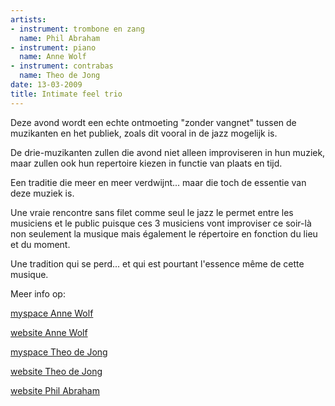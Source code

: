 ```yaml
---
artists:
- instrument: trombone en zang
  name: Phil Abraham
- instrument: piano
  name: Anne Wolf
- instrument: contrabas
  name: Theo de Jong
date: 13-03-2009
title: Intimate feel trio
---
```

Deze avond wordt een echte ontmoeting "zonder vangnet" tussen de muzikanten en het publiek, 
zoals dit vooral in de jazz mogelijk is. 

De drie-muzikanten zullen die avond niet alleen improviseren in hun muziek, 
maar zullen ook hun repertoire kiezen in functie van plaats en tijd. 

Een traditie die meer en meer verdwijnt... maar die toch de essentie van deze muziek is. 

Une vraie rencontre sans filet comme seul le jazz le permet entre les musiciens 
et le public puisque ces 3 musiciens vont improviser ce soir-là non seulement la musique 
mais également le répertoire en fonction du lieu et du moment. 

Une tradition qui se perd... et qui est pourtant l'essence même de cette musique.

Meer info op: 

[myspace Anne Wolf](http://www.myspace.com/annewolf) 

[website Anne Wolf](http://www.anne-wolf.com) 

[myspace Theo de Jong](http://www.myspace.com/theodejong) 

[website Theo de Jong](http://www.theodejong.info) 

[website Phil Abraham](http://www.philabraham.com)